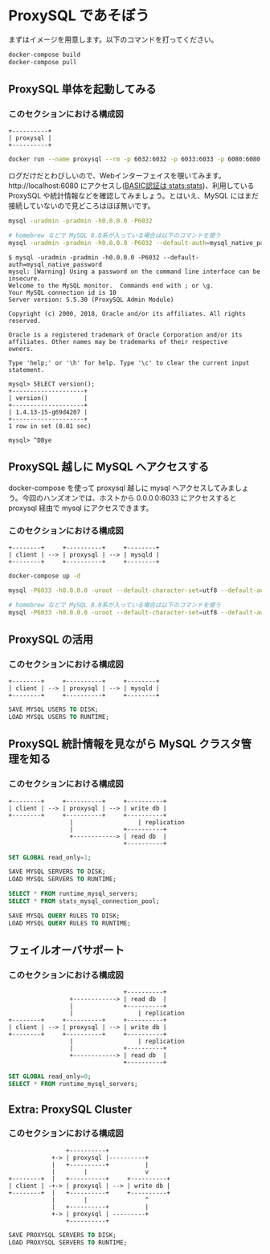 ProxySQL であそぼう
=

まずはイメージを用意します。以下のコマンドを打ってください。

```sh
docker-compose build
docker-compose pull
```

ProxySQL 単体を起動してみる
-

### このセクションにおける構成図

```
+----------+
| proxysql |
+----------+
```

```sh
docker run --name proxysql --rm -p 6032:6032 -p 6033:6033 -p 6080:6080 sample-proxysql_proxysql
```

ログだけだとわびしいので、Webインターフェイスを覗いてみます。 http://localhost:6080 にアクセスし([BASIC認証は stats:stats](https://github.com/sysown/proxysql/wiki/Global-variables#admin-stats_credentials))、利用している ProxySQL や統計情報などを確認してみましょう。とはいえ、MySQL にはまだ接続していないので見どころはほぼ無いです。

```sh
mysql -uradmin -pradmin -h0.0.0.0 -P6032

# homebrew などで MySQL 8.0系が入っている場合は以下のコマンドを使う
mysql -uradmin -pradmin -h0.0.0.0 -P6032 --default-auth=mysql_native_password
```

```console
$ mysql -uradmin -pradmin -h0.0.0.0 -P6032 --default-auth=mysql_native_password
mysql: [Warning] Using a password on the command line interface can be insecure.
Welcome to the MySQL monitor.  Commands end with ; or \g.
Your MySQL connection id is 10
Server version: 5.5.30 (ProxySQL Admin Module)

Copyright (c) 2000, 2018, Oracle and/or its affiliates. All rights reserved.

Oracle is a registered trademark of Oracle Corporation and/or its
affiliates. Other names may be trademarks of their respective
owners.

Type 'help;' or '\h' for help. Type '\c' to clear the current input statement.

mysql> SELECT version();
+--------------------+
| version()          |
+--------------------+
| 1.4.13-15-g69d4207 |
+--------------------+
1 row in set (0.01 sec)

mysql> ^DBye
```

ProxySQL 越しに MySQL へアクセスする
-

docker-compose を使って proxysql 越しに mysql へアクセスしてみましょう。今回のハンズオンでは、ホストから 0.0.0.0:6033 にアクセスすると proxysql 経由で mysql にアクセスできます。

### このセクションにおける構成図

```
+--------+     +----------+     +--------+
| client | --> | proxysql | --> | mysqld |
+--------+     +----------+     +--------+
```

```sh
docker-compose up -d

mysql -P6033 -h0.0.0.0 -uroot --default-character-set=utf8 --default-auth=mysql_native_password

# homebrew などで MySQL 8.0系が入っている場合は以下のコマンドを使う
mysql -P6033 -h0.0.0.0 -uroot --default-character-set=utf8 --default-auth=mysql_native_password
```

ProxySQL の活用
-

### このセクションにおける構成図

```
+--------+     +----------+     +--------+
| client | --> | proxysql | --> | mysqld |
+--------+     +----------+     +--------+
```

```sql
SAVE MYSQL USERS TO DISK;
LOAD MYSQL USERS TO RUNTIME;
```

ProxySQL 統計情報を見ながら MySQL クラスタ管理を知る
-

### このセクションにおける構成図

```
+--------+     +----------+     +----------+
| client | --> | proxysql | --> | write db |
+--------+     +----------+     +----------+
                 |                  | replication
                 |              +----------+
                 +------------> | read db  |
                                +----------+
```

```sql
SET GLOBAL read_only=1;

SAVE MYSQL SERVERS TO DISK;
LOAD MYSQL SERVERS TO RUNTIME;

SELECT * FROM runtime_mysql_servers;
SELECT * FROM stats_mysql_connection_pool;

SAVE MYSQL QUERY RULES TO DISK;
LOAD MYSQL QUERY RULES TO RUNTIME;
```

フェイルオーバサポート
-

### このセクションにおける構成図

```
                                +----------+
                 +------------> | read db  |
                 |              +----------+
                 |                  | replication
+--------+     +----------+     +----------+
| client | --> | proxysql | --> | write db |
+--------+     +----------+     +----------+
                 |                  | replication
                 |              +----------+
                 +------------> | read db  |
                                +----------+
```

```sql
SET GLOBAL read_only=0;
SELECT * FROM runtime_mysql_servers;
```

Extra: ProxySQL Cluster
-

### このセクションにおける構成図

```
                +----------+
            +-> | proxysql |----------+
            |   +----------+          |
            |        |                v
+--------+  |   +----------+     +----------+
| client | -+-> | proxysql | --> | write db |
+--------+  |   +----------+     +----------+
            |        |                ^
            |   +----------+          |
            +-> | proxysql | ---------+
                +----------+
```

```sql
SAVE PROXYSQL SERVERS TO DISK;
LOAD PROXYSQL SERVERS TO RUNTIME;
```

